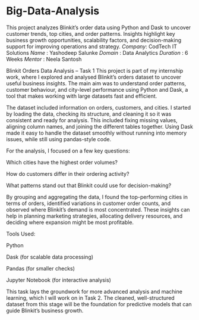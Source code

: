 # Big-Data-Analysis
This project analyzes Blinkit’s order data using Python and Dask to uncover customer trends, top cities, and order patterns. Insights highlight key business growth opportunities, scalability factors, and decision-making support for improving operations and strategy.
*Company*: CodTech IT Solutions
*Name* : Yashodeep Salunke
*Domain* : Data Analytics
*Duration* : 6 Weeks
*Mentor* : Neela Santosh

Blinkit Orders Data Analysis – Task 1
This project is part of my internship work, where I explored and analysed Blinkit’s orders dataset to uncover useful business insights. The main aim was to understand order patterns, customer behaviour, and city-level performance using Python and Dask, a tool that makes working with large datasets fast and efficient.

The dataset included information on orders, customers, and cities. I started by loading the data, checking its structure, and cleaning it so it was consistent and ready for analysis. This included fixing missing values, aligning column names, and joining the different tables together. Using Dask made it easy to handle the dataset smoothly without running into memory issues, while still using pandas-style code.

For the analysis, I focused on a few key questions:

Which cities have the highest order volumes?

How do customers differ in their ordering activity?

What patterns stand out that Blinkit could use for decision-making?

By grouping and aggregating the data, I found the top-performing cities in terms of orders, identified variations in customer order counts, and observed where Blinkit’s demand is most concentrated. These insights can help in planning marketing strategies, allocating delivery resources, and deciding where expansion might be most profitable.

Tools Used:

Python

Dask (for scalable data processing)

Pandas (for smaller checks)

Jupyter Notebook (for interactive analysis)

This task lays the groundwork for more advanced analysis and machine learning, which I will work on in Task 2. The cleaned, well-structured dataset from this stage will be the foundation for predictive models that can guide Blinkit’s business growth.

